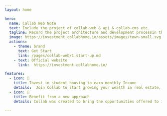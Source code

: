 ```yaml
---
layout: home

hero:
  name: Callab Web Note
  text: Include the project of collab-web & api & collab-cms etc.
  tagline: Record the project architecture and development processin the collab project
  image: https://investment.collabhome.io/assets/images/town-small.svg
  actions:
    - theme: brand
      text: Get Start
      link: /pages/collab-web/1.start-up.md
    - text: Official website
      link:  https://investment.collabhome.io/

features:
  - icon: 🚀
    title: Invest in student housing to earn monthly Income
    details:  Join Collab to start growing your wealth in real estate, get dividends every month, and make student housing better for everyone. 
  - icon: 💯
    title: Benefit from a new approach
    details: Collab was created to bring the opportunities offered to institutional investors to everyone. Student housing is one of the most consistent real estate sectors. 

---
```

